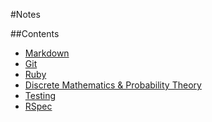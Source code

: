 #Notes

##Contents

* [Markdown](markdown.md)
* [Git](git.md)
* [Ruby](ruby/README.md)
* [Discrete Mathematics & Probability Theory](maths.md)
* [Testing](testing.md)
* [RSpec](rspec/README.md)